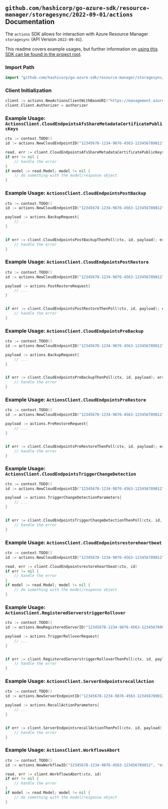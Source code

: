 
## `github.com/hashicorp/go-azure-sdk/resource-manager/storagesync/2022-09-01/actions` Documentation

The `actions` SDK allows for interaction with Azure Resource Manager `storagesync` (API Version `2022-09-01`).

This readme covers example usages, but further information on [using this SDK can be found in the project root](https://github.com/hashicorp/go-azure-sdk/tree/main/docs).

### Import Path

```go
import "github.com/hashicorp/go-azure-sdk/resource-manager/storagesync/2022-09-01/actions"
```


### Client Initialization

```go
client := actions.NewActionsClientWithBaseURI("https://management.azure.com")
client.Client.Authorizer = authorizer
```


### Example Usage: `ActionsClient.CloudEndpointsAfsShareMetadataCertificatePublicKeys`

```go
ctx := context.TODO()
id := actions.NewCloudEndpointID("12345678-1234-9876-4563-123456789012", "example-resource-group", "storageSyncServiceValue", "syncGroupValue", "cloudEndpointValue")

read, err := client.CloudEndpointsAfsShareMetadataCertificatePublicKeys(ctx, id)
if err != nil {
	// handle the error
}
if model := read.Model; model != nil {
	// do something with the model/response object
}
```


### Example Usage: `ActionsClient.CloudEndpointsPostBackup`

```go
ctx := context.TODO()
id := actions.NewCloudEndpointID("12345678-1234-9876-4563-123456789012", "example-resource-group", "storageSyncServiceValue", "syncGroupValue", "cloudEndpointValue")

payload := actions.BackupRequest{
	// ...
}


if err := client.CloudEndpointsPostBackupThenPoll(ctx, id, payload); err != nil {
	// handle the error
}
```


### Example Usage: `ActionsClient.CloudEndpointsPostRestore`

```go
ctx := context.TODO()
id := actions.NewCloudEndpointID("12345678-1234-9876-4563-123456789012", "example-resource-group", "storageSyncServiceValue", "syncGroupValue", "cloudEndpointValue")

payload := actions.PostRestoreRequest{
	// ...
}


if err := client.CloudEndpointsPostRestoreThenPoll(ctx, id, payload); err != nil {
	// handle the error
}
```


### Example Usage: `ActionsClient.CloudEndpointsPreBackup`

```go
ctx := context.TODO()
id := actions.NewCloudEndpointID("12345678-1234-9876-4563-123456789012", "example-resource-group", "storageSyncServiceValue", "syncGroupValue", "cloudEndpointValue")

payload := actions.BackupRequest{
	// ...
}


if err := client.CloudEndpointsPreBackupThenPoll(ctx, id, payload); err != nil {
	// handle the error
}
```


### Example Usage: `ActionsClient.CloudEndpointsPreRestore`

```go
ctx := context.TODO()
id := actions.NewCloudEndpointID("12345678-1234-9876-4563-123456789012", "example-resource-group", "storageSyncServiceValue", "syncGroupValue", "cloudEndpointValue")

payload := actions.PreRestoreRequest{
	// ...
}


if err := client.CloudEndpointsPreRestoreThenPoll(ctx, id, payload); err != nil {
	// handle the error
}
```


### Example Usage: `ActionsClient.CloudEndpointsTriggerChangeDetection`

```go
ctx := context.TODO()
id := actions.NewCloudEndpointID("12345678-1234-9876-4563-123456789012", "example-resource-group", "storageSyncServiceValue", "syncGroupValue", "cloudEndpointValue")

payload := actions.TriggerChangeDetectionParameters{
	// ...
}


if err := client.CloudEndpointsTriggerChangeDetectionThenPoll(ctx, id, payload); err != nil {
	// handle the error
}
```


### Example Usage: `ActionsClient.CloudEndpointsrestoreheartbeat`

```go
ctx := context.TODO()
id := actions.NewCloudEndpointID("12345678-1234-9876-4563-123456789012", "example-resource-group", "storageSyncServiceValue", "syncGroupValue", "cloudEndpointValue")

read, err := client.CloudEndpointsrestoreheartbeat(ctx, id)
if err != nil {
	// handle the error
}
if model := read.Model; model != nil {
	// do something with the model/response object
}
```


### Example Usage: `ActionsClient.RegisteredServerstriggerRollover`

```go
ctx := context.TODO()
id := actions.NewRegisteredServerID("12345678-1234-9876-4563-123456789012", "example-resource-group", "storageSyncServiceValue", "serverIdValue")

payload := actions.TriggerRolloverRequest{
	// ...
}


if err := client.RegisteredServerstriggerRolloverThenPoll(ctx, id, payload); err != nil {
	// handle the error
}
```


### Example Usage: `ActionsClient.ServerEndpointsrecallAction`

```go
ctx := context.TODO()
id := actions.NewServerEndpointID("12345678-1234-9876-4563-123456789012", "example-resource-group", "storageSyncServiceValue", "syncGroupValue", "serverEndpointValue")

payload := actions.RecallActionParameters{
	// ...
}


if err := client.ServerEndpointsrecallActionThenPoll(ctx, id, payload); err != nil {
	// handle the error
}
```


### Example Usage: `ActionsClient.WorkflowsAbort`

```go
ctx := context.TODO()
id := actions.NewWorkflowID("12345678-1234-9876-4563-123456789012", "example-resource-group", "storageSyncServiceValue", "workflowIdValue")

read, err := client.WorkflowsAbort(ctx, id)
if err != nil {
	// handle the error
}
if model := read.Model; model != nil {
	// do something with the model/response object
}
```
